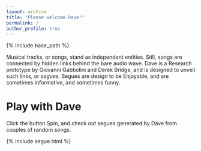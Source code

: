 ```yaml
---
layout: archive
title: "Please welcome Dave!"
permalink: /
author_profile: true
---
```

{% include base_path %}

Musical tracks, or songs, stand as independent entities. Still, songs are connected by hidden links behind the bare audio wave.
Dave is a Research prototype by Giovanni Gabbolini and Derek Bridge, and is designed to unveil such links, or *segues*.
Segues are design to be Enjoyable, and are sometimes informative, and sometimes funny.

Play with Dave
=====
Click the button Spin, and check out segues generated by Dave from couples of random songs.

{% include segue.html %}
